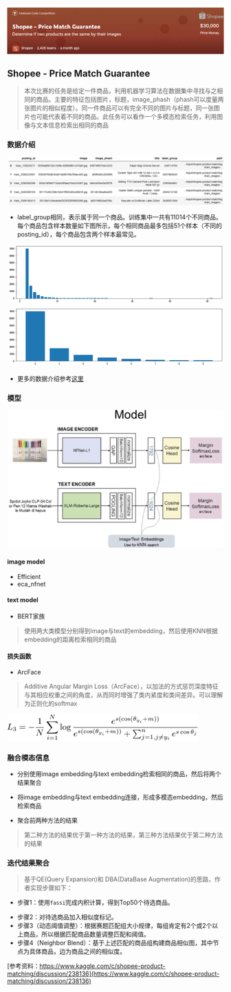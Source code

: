 ![image-20210626160222604](figure/image-20210626160222604.png)

## Shopee - Price Match Guarantee

> 本次比赛的任务是给定一件商品，利用机器学习算法在数据集中寻找与之相同的商品。主要的特征包括图片，标题，image_phash（phash可以度量两张图片的相似程度）。同一件商品可以有完全不同的图片与标题，同一张图片也可能代表着不同的商品。此任务可以看作一个多模态检索任务，利用图像与文本信息检索出相同的商品

### 数据介绍

![image-20210626181553477](figure/image-20210626181553477.png)

+ label_group相同，表示属于同一个商品。训练集中一共有11014个不同商品。每个商品包含样本数量如下图所示，每个相同商品最多包括51个样本（不同的posting_id），每个商品包含两个样本最常见。

<img src="figure/image-20210626184643462.png" alt="image-20210626184643462" style="zoom:80%;" />

+ 更多的数据介绍参考[这里](https://github.com/BITprogramMan/kaggle_shopee/blob/master/data_analysis.md)

### 模型

![image-20210627201553310](figure/image-20210627201553310.png)

#### image model

+ Efficient
+ eca_nfnet

#### text model

+ BERT家族

> 使用两大类模型分别得到image与text的embedding，然后使用KNN根据embedding的距离检索相同的商品

#### 损失函数

+ ArcFace

> Additive Angular Margin Loss（ArcFace），以加法的方式惩罚深度特征与其相应权重之间的角度，从而同时增强了类内紧度和类间差异。可以理解为正则化的softmax

<img src="figure/image-20210627203726095.png" alt="image-20210627203726095" style="zoom: 50%;" />

### 融合模态信息

+ 分别使用image embedding与text embedding检索相同的商品，然后将两个结果聚合
+ 将image embedding与text embedding连接，形成多模态embedding，然后检索商品

+ 聚合前两种方法的结果

> 第二种方法的结果优于第一种方法的结果，第三种方法结果优于第二种方法的结果

### 迭代结果聚合

> 基于QE(Query Expansion)和 DBA(DataBase Augmentation)的思路，作者实现步骤如下：

+ 步骤1：使用`fassi`完成内积计算，得到Top50个待选商品。

- 步骤2：对待选商品加入相似度标记。
- 步骤3（动态阈值调整）：根据赛题匹配组大小规律，每组肯定有2个或2个以上商品，所以根据匹配商品数量调整匹配和阈值。
- 步骤4（Neighbor Blend）：基于上述匹配的商品组构建商品相似图，其中节点为具体商品，边为商品之间的相似度。

[参考资料：https://www.kaggle.com/c/shopee-product-matching/discussion/238136](https://www.kaggle.com/c/shopee-product-matching/discussion/238136)













